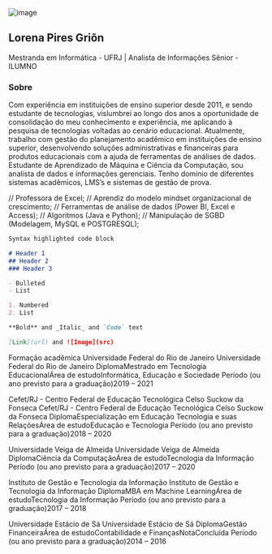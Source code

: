 ![image](src="html/pesquisa.JPG")

## Lorena Pires Griõn

Mestranda em Informática - UFRJ | Analista de Informações Sênior - ILUMNO

### Sobre

Com experiência em instituições de ensino superior desde 2011, e sendo estudante de tecnologias, vislumbrei ao longo dos anos a oportunidade de consolidação do meu conhecimento e experiência, me aplicando à pesquisa de tecnologias voltadas ao cenário educacional.
Atualmente, trabalho com gestão do planejamento acadêmico em instituições de ensino superior, desenvolvendo soluções administrativas e financeiras para produtos educacionais com a ajuda de ferramentas de análises de dados.
Estudante de Aprendizado de Máquina e Ciência da Computação, sou analista de dados e informações gerenciais.
Tenho domínio de diferentes sistemas acadêmicos, LMS’s e sistemas de gestão de prova.

// Professora de Excel;
// Aprendiz do modelo mindset organizacional de crescimento;
// Ferramentas de análise de dados (Power BI, Excel e Access);
// Algoritmos (Java e Python);
// Manipulação de SGBD (Modelagem, MySQL e POSTGRESQL); 

```markdown
Syntax highlighted code block

# Header 1
## Header 2
### Header 3

- Bulleted
- List

1. Numbered
2. List

**Bold** and _Italic_ and `Code` text

[Link](url) and ![Image](src)
```
Formação acadêmica
Universidade Federal do Rio de Janeiro
Universidade Federal do Rio de Janeiro
DiplomaMestrado em Tecnologia EducacionalÁrea de estudoInformática, Educação e Sociedade
Período (ou ano previsto para a graduação)2019 – 2021


Cefet/RJ - Centro Federal de Educação Tecnológica Celso Suckow da Fonseca
Cefet/RJ - Centro Federal de Educação Tecnológica Celso Suckow da Fonseca
DiplomaEspecialização em Educação Tecnologia e suas RelaçõesÁrea de estudoEducação e Tecnologia
Período (ou ano previsto para a graduação)2018 – 2020


Universidade Veiga de Almeida
Universidade Veiga de Almeida
DiplomaCiência da ComputaçãoÁrea de estudoTecnologia da Informação
Período (ou ano previsto para a graduação)2017 – 2020


Instituto de Gestão e Tecnologia da Informação
Instituto de Gestão e Tecnologia da Informação
DiplomaMBA em Machine LearningÁrea de estudoTecnologia da Informação
Período (ou ano previsto para a graduação)2017 – 2018


Universidade Estácio de Sá
Universidade Estácio de Sá
DiplomaGestão FinanceiraÁrea de estudoContabilidade e FinançasNotaConcluída
Período (ou ano previsto para a graduação)2014 – 2016
